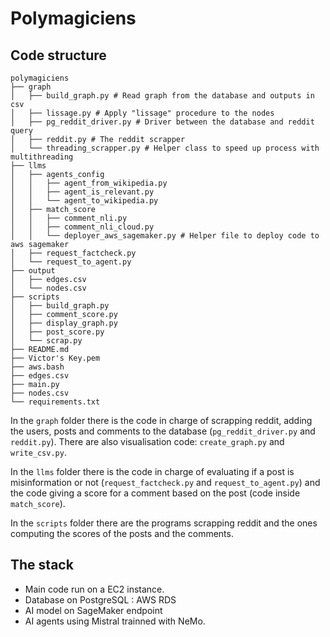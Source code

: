 # Polymagiciens

## Code structure

```
polymagiciens
├── graph
│   ├── build_graph.py # Read graph from the database and outputs in csv
│   ├── lissage.py # Apply "lissage" procedure to the nodes
│   ├── pg_reddit_driver.py # Driver between the database and reddit query
│   ├── reddit.py # The reddit scrapper
│   └── threading_scrapper.py # Helper class to speed up process with multithreading
├── llms
│   ├── agents_config
│   │   ├── agent_from_wikipedia.py
│   │   ├── agent_is_relevant.py
│   │   └── agent_to_wikipedia.py
│   ├── match_score
│   │   ├── comment_nli.py
│   │   ├── comment_nli_cloud.py
│   │   └── deployer_aws_sagemaker.py # Helper file to deploy code to aws sagemaker
│   ├── request_factcheck.py
│   └── request_to_agent.py
├── output
│   ├── edges.csv
│   └── nodes.csv
├── scripts
│   ├── build_graph.py
│   ├── comment_score.py
│   ├── display_graph.py
│   ├── post_score.py
│   └── scrap.py
├── README.md
├── Victor's Key.pem
├── aws.bash
├── edges.csv
├── main.py
├── nodes.csv
└── requirements.txt
```

In the `graph` folder there is the code in charge of scrapping reddit, adding the users, posts and comments to the database (`pg_reddit_driver.py` and `reddit.py`). There are also visualisation code: `create_graph.py` and `write_csv.py`.

In the `llms` folder there is the code in charge of evaluating if a post is misinformation or not (`request_factcheck.py` and `request_to_agent.py`) and the code giving a score for a comment based on the post (code inside `match_score`).

In the `scripts` folder there are the programs scrapping reddit and the ones computing the scores of the posts and the comments.

## The stack

- Main code run on a EC2 instance.
- Database on PostgreSQL : AWS RDS
- AI model on SageMaker endpoint
- AI agents using Mistral trainned with NeMo.